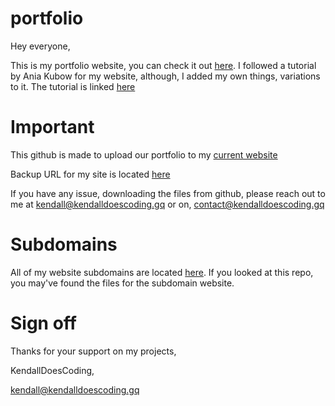 # portfolio
Hey everyone,

This is my portfolio website, you can check it out [here](https://kendalldoescoding.gq). I followed a tutorial by Ania Kubow for my website, although, I added my own things, variations to it. The tutorial is linked [here](https://www.youtube.com/watch?v=-D6oTPA4vXc)

# Important 
This github is made to upload our portfolio to my [current website](https://kendalldoescoding.gq)

Backup URL for my site is located [here](https://kendalldoescoding.netlify.app/)

If you have any issue, downloading the files from github, please reach out to me at kendall@kendalldoescoding.gq or on, contact@kendalldoescoding.gq

# Subdomains
All of my website subdomains are located [here](https://kendalldoescoding.gq/subdomains). If you looked at this repo, you may've found the files for the subdomain website.

# Sign off
Thanks for your support on my projects,

KendallDoesCoding,

kendall@kendalldoescoding.gq
